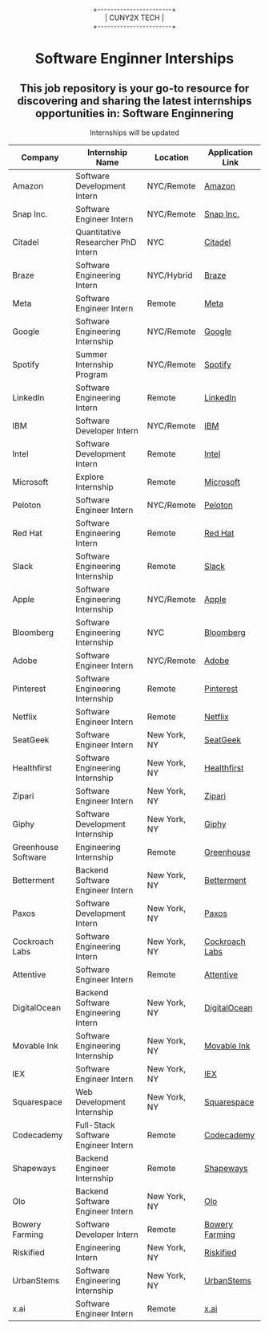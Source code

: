 <div align="center">
  
+-----------------------+  
|      CUNY2X TECH       |  
+-----------------------+

</div>


<div style="text-align:center" >
<h1 style="text-align:center">Software Enginner Interships</h1>
<h2>This job repository is your go-to resource for discovering and sharing the latest internships opportunities in: Software Enginnering
</h2>
<p>Internships will be updated</p>
</div>

| Company          | Internship Name                 | Location       | Application Link                                                  |
|------------------|---------------------------------|----------------|-------------------------------------------------------------------|
| Amazon           | Software Development Intern     | NYC/Remote     | [Amazon](https://www.amazon.jobs/en/jobs/2798104/software-dev-engineer-intern-2025-automated-reasoning)             |
| Snap Inc.        | Software Engineer Intern        | NYC/Remote     | [Snap Inc.](https://careers.snap.com/jobs)                        |
| Citadel          | Quantitative Researcher PhD Intern | NYC          | [Citadel](https://www.citadel.com/careers/open-positions)          |
| Braze            | Software Engineering Intern     | NYC/Hybrid     | [Braze](https://www.braze.com/company/careers)                    |
| Meta             | Software Engineer Intern        | Remote         | [Meta](https://www.metacareers.com/jobs/1647923135778238/)                               |
| Google           | Software Engineering Internship | NYC/Remote     | [Google](https://www.google.com/about/careers/applications/jobs/results/133334514184135366-software-engineering-intern-bs-summer-2025)                    |
| Spotify          | Summer Internship Program       | NYC/Remote     | [Spotify](https://www.spotifyjobs.com/students/)                  |
| LinkedIn         | Software Engineering Intern     | Remote         | [LinkedIn](https://careers.linkedin.com/students)                 |
| IBM              | Software Developer Intern       | NYC/Remote     | [IBM](https://www.ibm.com/us-en/employment/internships/)          |
| Intel            | Software Development Intern     | Remote         | [Intel](https://www.intel.com/content/www/us/en/jobs/students.html)|
| Microsoft        | Explore Internship              | Remote         | [Microsoft](https://careers.microsoft.com/students/us/en)         |
| Peloton          | Software Engineer Intern        | NYC/Remote     | [Peloton](https://careers.onepeloton.com)                         |
| Red Hat          | Software Engineering Intern     | Remote         | [Red Hat](https://www.redhat.com/en/jobs/internships)             |
| Slack            | Software Engineering Internship | Remote         | [Slack](https://slack.com/careers)                                |
| Apple            | Software Engineering Internship | NYC/Remote     | [Apple](https://jobs.apple.com/en-us/search?team=internships)     |
| Bloomberg        | Software Engineering Internship | NYC            | [Bloomberg](https://www.bloomberg.com/careers/technology/internships) |
| Adobe            | Software Engineer Intern        | NYC/Remote     | [Adobe](https://adobe.wd5.myworkdayjobs.com/en-US/external_experienced)|
| Pinterest        | Software Engineering Internship | Remote         | [Pinterest](https://www.pinterestcareers.com/students)            |
| Netflix          | Software Engineer Intern        | Remote         | [Netflix](https://jobs.netflix.com/internships)                   |
| SeatGeek         | Software Engineer Intern        | New York, NY   | [SeatGeek](https://seatgeek.com/careers)                          |
| Healthfirst      | Software Engineering Internship | New York, NY   | [Healthfirst](https://healthfirst.org/careers)                    |
| Zipari           | Software Engineer Intern        | New York, NY   | [Zipari](https://zipari.com/careers)                              |
| Giphy            | Software Development Internship | New York, NY   | [Giphy](https://giphy.com/careers)                                |
| Greenhouse Software | Engineering Internship       | Remote         | [Greenhouse](https://www.greenhouse.io/careers)                   |
| Betterment       | Backend Software Engineer Intern| New York, NY   | [Betterment](https://www.betterment.com/careers)                  |
| Paxos            | Software Development Intern     | New York, NY   | [Paxos](https://paxos.com/careers)                                |
| Cockroach Labs    | Software Engineering Intern     | New York, NY   | [Cockroach Labs](https://cockroachlabs.com/careers)               |
| Attentive        | Software Engineer Intern        | Remote         | [Attentive](https://www.attentive.com/careers)                    |
| DigitalOcean     | Backend Software Engineering Intern | New York, NY| [DigitalOcean](https://digitalocean.com/careers)                  |
| Movable Ink      | Software Engineering Internship | New York, NY   | [Movable Ink](https://movableink.com/careers)                     |
| IEX              | Software Engineer Intern        | New York, NY   | [IEX](https://iextrading.com/careers)                             |
| Squarespace      | Web Development Internship      | New York, NY   | [Squarespace](https://www.squarespace.com/careers)                |
| Codecademy       | Full-Stack Software Engineer Intern | Remote     | [Codecademy](https://www.codecademy.com/careers)                  |
| Shapeways        | Backend Engineer Internship     | Remote         | [Shapeways](https://www.shapeways.com/careers)                    |
| Olo              | Backend Software Engineer Intern| New York, NY   | [Olo](https://www.olo.com/careers)                                |
| Bowery Farming   | Software Developer Intern       | Remote         | [Bowery Farming](https://boweryfarming.com/careers)               |
| Riskified        | Engineering Intern              | New York, NY   | [Riskified](https://www.riskified.com/careers)                    |
| UrbanStems       | Software Engineering Internship | New York, NY   | [UrbanStems](https://urbanstems.com/careers)                      |
| x.ai             | Software Engineer Intern        | Remote         | [x.ai](https://x.ai/careers)                                      |

